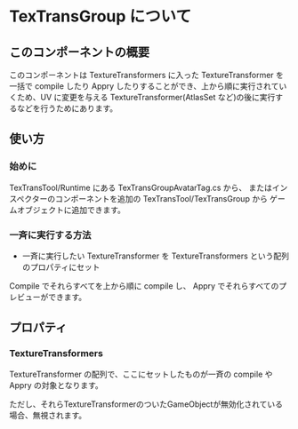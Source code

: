 # TexTransGroup について

## このコンポーネントの概要

このコンポーネントは TextureTransformers に入った TextureTransformer を一括で compile したり
Appry したりすることができ、上から順に実行されていくため、UV に変更を与える TextureTransformer(AtlasSet など)の後に実行するなどを行うためにあります。

## 使い方

### 始めに

TexTransTool/Runtime にある TexTransGroupAvatarTag.cs から、
またはインスペクターのコンポーネントを追加の TexTransTool/TexTransGroup から
ゲームオブジェクトに追加できます。

### 一斉に実行する方法

- 一斉に実行したい TextureTransformer を TextureTransformers という配列のプロパティにセット

Compile でそれらすべてを上から順に compile し、
Appry でそれらすべてのプレビューができます。

## プロパティ

### TextureTransformers

TextureTransformer の配列で、ここにセットしたものが一斉の compile や Appry の対象となります。

ただし、それらTextureTransformerのついたGameObjectが無効化されている場合、無視されます。